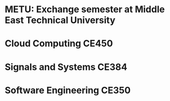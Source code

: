 # METU: Exchange semester at Middle East Technical University

#   Cloud Computing CE450
#   Signals and Systems CE384
#   Software Engineering CE350
        
                
